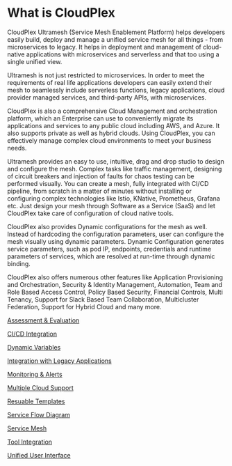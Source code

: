 # What is CloudPlex

CloudPlex Ultramesh (Service Mesh Enablement Platform) helps developers easily build, deploy and manage a unified service mesh for all things - from microservices to legacy. It helps in deployment and management of cloud-native applications with microservices and serverless and that too using a single unified view. 

Ultramesh is not just restricted to microservices. In order to meet the requirements of real life applications developers can easily extend their mesh to seamlessly include serverless functions, legacy applications, cloud provider managed services, and third-party APIs, with microservices.

CloudPlex is also a comprehensive Cloud Management and orchestration platform, which an Enterprise can use to conveniently migrate its applications and services to any public cloud including AWS, and Azure. It also supports private as well as hybrid clouds. Using CloudPlex, you can effectively manage complex cloud environments to meet your business needs.

Ultramesh provides an easy to use, intuitive, drag and drop studio to design and configure the mesh. Complex tasks like traffic management, designing of circuit breakers and injection of faults for chaos testing can be performed visually. You can create a mesh, fully integrated with CI/CD pipeline, from scratch in a matter of minutes without installing or configuring complex technologies like Istio, KNative, Prometheus, Grafana etc. Just design your mesh through Software as a Service (SaaS) and let CloudPlex take care of configuration of cloud native tools. 

CloudPlex also provides Dynamic configurations for the mesh as well. Instead of hardcoding the configuration parameters, user can configure the mesh visually using dynamic parameters. 	Dynamic Configuration generates service parameters, such as pod IP, endpoints, credentials and runtime parameters of services, which are resolved at run-time through dynamic binding.

CloudPlex also offers numerous other features like Application Provisioning and Orchestration, Security & Identity Management, Automation, Team and Role Based Access Control, Policy Based Security, Financial Controls, Multi Tenancy, Support for Slack Based Team Collaboration, Multicluster Federation, Support for Hybrid Cloud and many more.  

[Assessment & Evaluation](/pages/user-guide/overview/cloudplex-features/cloudplex-features?id=assessment-amp-evaluation)

[CI/CD Integration](/pages/user-guide/overview/cloudplex-features/cloudplex-features?id=cicd-integration)

[Dynamic Variables](/pages/user-guide/overview/cloudplex-features/cloudplex-features?id=dynamic-variables)

[Integration with Legacy Applications](/pages/user-guide/overview/cloudplex-features/cloudplex-features?id=integration-with-legacy-applications)

[Monitoring & Alerts](/pages/user-guide/overview/cloudplex-features/cloudplex-features?id=monitoring-amp-alerts)

[Multiple Cloud Support](/pages/user-guide/overview/cloudplex-features/cloudplex-features?id=multiple-cloud-support)

[Resuable Templates](/pages/user-guide/overview/cloudplex-features/cloudplex-features?id=reusable-templates)

[Service Flow Diagram](/pages/user-guide/overview/cloudplex-features/cloudplex-features?id=service-flow-diagram)

[Service Mesh](/pages/user-guide/overview/cloudplex-features/cloudplex-features?id=service-mesh)

[Tool Integration](/pages/user-guide/overview/cloudplex-features/cloudplex-features?id=tools-integration)

[Unified User Interface](/pages/user-guide/overview/cloudplex-features/cloudplex-features?id=unified-user-interface)
